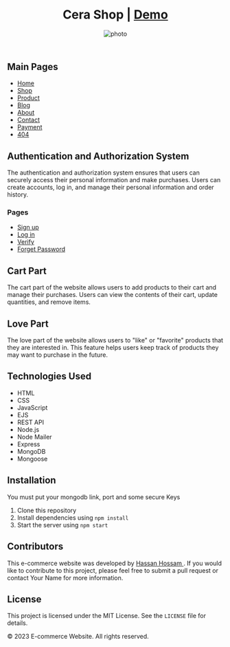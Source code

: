 <header>
<h1>Cera Shop | <a href="https://cera-shop.herokuapp.com">Demo</a></h1>
<img class="head-img" src="http://drive.google.com/uc?export=view&id=1Qe3gvR5cMvkennNxZm2bxs0e9oazCgzQ"
          alt="photo" />
</header>

<main>
<section>
<h2>Main Pages</h2>
<ul>
<li><a href="#">Home</a></li>
<li><a href="#">Shop</a></li>
<li><a href="#">Product</a></li>
<li><a href="#">Blog</a></li>
<li><a href="#">About</a></li>
<li><a href="#">Contact</a></li>
<li><a href="#">Payment</a></li>
<li><a href="#">404</a></li>
</ul>
</section>

<section>
			<h2>Authentication and Authorization System</h2>
			<p>The authentication and authorization system ensures that users can securely access their personal information and make purchases. Users can create accounts, log in, and manage their personal information and order history.</p>
<h3>Pages</h3>
<ul>
<li><a href="#">Sign up</a></li>
<li><a href="#">Log in</a></li>
<li><a href="#">Verify</a></li>
<li><a href="#">Forget Password</a></li>
</ul>
		</section>
<section>
			<h2>Cart Part</h2>
			<p>The cart part of the website allows users to add products to their cart and manage their purchases. Users can view the contents of their cart, update quantities, and remove items.</p>
		</section>
<section>
			<h2>Love Part</h2>
			<p>The love part of the website allows users to "like" or "favorite" products that they are interested in. This feature helps users keep track of products they may want to purchase in the future.</p>
		</section>
<section>
			<h2>Technologies Used</h2>
			<ul>
				<li>HTML</li>
				<li>CSS</li>
				<li>JavaScript</li>
				<li>EJS</li>
				<li>REST API</li>
				<li>Node.js</li>
				<li>Node Mailer</li>
				<li>Express</li>
				<li>MongoDB</li>
				<li>Mongoose</li>
			</ul>
		</section>

<section>
			<h2>Installation</h2>
			<p>You must put your mongodb link, port and some secure Keys
			<ol>
				<li>Clone this repository</li>
				<li>Install dependencies using <code>npm install</code></li>
				<li>Start the server using <code>npm start</code></li>
			</ol>
		</section>
<section>
			<h2>Contributors</h2>
			<p>This e-commerce website was developed by <a href="mailto:7hassan.dev@gmail.com">Hassan Hossam </a>. If you would like to contribute to this project, please feel free to submit a pull request or contact Your Name for more information.</p>
		</section>

<section>
			<h2>License</h2>
			<p>This project is licensed under the MIT License. See the <code>LICENSE</code> file for details.</p>
		</section>
</main>

<footer>
	<p>&copy; 2023 E-commerce Website. All rights reserved.</p>
</footer>
